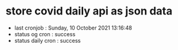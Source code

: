 # store covid daily api as json data

- last cronjob : Sunday, 10 October 2021 13:16:48
- status og cron : success
- status daily cron : success
      
      